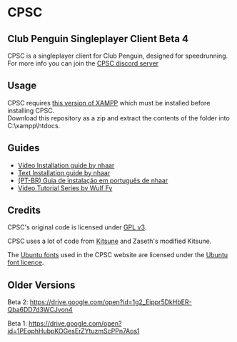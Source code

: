 # CPSC

## Club Penguin Singleplayer Client Beta 4

CPSC is a singleplayer client for Club Penguin, designed for speedrunning.  
For more info you can join the [CPSC discord server](https://discord.gg/tGDZeyK)

## Usage

CPSC requires [this version of XAMPP](https://sourceforge.net/projects/xampp/files/XAMPP%20Windows/7.4.2/xampp-windows-x64-7.4.2-0-VC15-installer.exe/download) which must be installed before installing CPSC.  
Download this repository as a zip and extract the contents of the folder into C:\xampp\htdocs.

## Guides

- [Video Installation guide by nhaar](https://youtu.be/ll-EiisNysk)
- [Text Installation guide by nhaar](https://docs.google.com/document/d/1jd32zcQCenYxdTQTC2gtdsRHlQTuhGpfNy6a_izKJic/edit?usp=sharing)
- [(PT-BR) Guia de instalação em português de nhaar](https://docs.google.com/document/d/1QgZSH750l1DzHLfvZ5LEdIJO4wxiGeZ_Cy589qsM9eo/edit?usp=sharing)
- [Video Tutorial Series by Wulf Fy](https://www.youtube.com/playlist?list=PLmmY9s9p3ZI4X-JhvSOoRGoXkUPeoSArh)

## Credits

CPSC's original code is licensed under [GPL v3](LICENSE).

CPSC uses a lot of code from [Kitsune](https://github.com/widd/kitsune) and Zaseth's modified Kitsune.

The [Ubuntu fonts](https://design.ubuntu.com/font/) used in the CPSC website are licensed under the [Ubuntu font licence](https://ubuntu.com/legal/font-licence).

## Older Versions

Beta 2: https://drive.google.com/open?id=1g2_Eippr5DkHbER-Qba6DD7d3WCJvon4

Beta 1: https://drive.google.com/open?id=1PEophHubpKOGesErZYtuzmScPPn7Aos1
